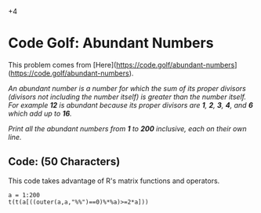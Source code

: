 +4

# Code Golf: Abundant Numbers

This problem comes from [Here](<https://code.golf/abundant-numbers>](https://code.golf/abundant-numbers).

*An abundant number is a number for which the sum of its proper divisors (divisors not including the number itself) is greater than the number itself. For example **12** is abundant because its proper divisors are **1**, **2**, **3**, **4**, and **6** which add up to **16**.*

*Print all the abundant numbers from **1** to **200** inclusive, each on their own line.*

## Code: (50 Characters)

This code takes advantage of R's matrix functions and operators.

```{r abundant}
a = 1:200
t(t(a[((outer(a,a,"%%")==0)%*%a)>=2*a]))
```

